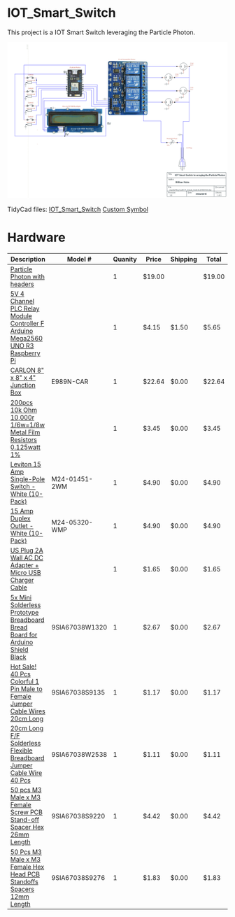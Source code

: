 # IOT_Smart_Switch
This project is a IOT Smart Switch leveraging the Particle Photon.


![Circuit Diagram - IOT_Smart_Switch](https://github.com/bill538/IOT_Smart_Switch/blob/master/IOT_Smart_Switch-20160104.png)

TidyCad files: 
  [IOT_Smart_Switch](https://github.com/bill538/IOT_Smart_Switch/blob/master/IOT_Smart_Switch-20160104.dsn)
  [Custom Symbol](https://github.com/bill538/IOT_Smart_Switch/blob/master/particle.TCLib)
  
# Hardware
Description     | Model #         | Quanity | Price | Shipping | Total 
--------------- | --------------- | ------- | ---- | -------- | -----
[Particle Photon with headers](https://store.particle.io/collections/photon) | | 1 | $19.00 |  | $19.00
[5V 4 Channel PLC Relay Module Controller F Arduino Mega2560 UNO R3 Raspberry Pi](http://www.ebay.com/itm/331591955325) | | 1 | $4.15 | $1.50 | $5.65 
[CARLON 8" x 8" x 4" Junction Box](http://www.lowes.com/ProductDisplay?productId=3260229) | E989N-CAR | 1 | $22.64 | $0.00 | $22.64 |
[200pcs 10k Ohm 10,000r 1/6w=1/8w Metal Film Resistors 0.125watt 1%](http://www.ebay.com/itm/like/301642249557?ul_noapp=true&chn=ps&lpid=82) | | 1 | $3.45 | $0.00 | $3.45
[Leviton 15 Amp Single-Pole Switch - White (10-Pack)](http://www.homedepot.com/p/Leviton-15-Amp-Single-Pole-Switch-White-10-Pack-M24-01451-2WM/100075329) | M24-01451-2WM | 1 | $4.90 | $0.00 | $4.90
[15 Amp Duplex Outlet - White (10-Pack)](http://www.homedepot.com/p/Leviton-15-Amp-Duplex-Outlet-White-10-Pack-M24-05320-WMP/100055784) | M24-05320-WMP | 1 | $4.90 | $0.00 | $4.90
[US Plug 2A Wall AC DC Adapter + Micro USB Charger Cable](http://www.ebay.com/itm/like/281761499068?ul_noapp=true&chn=ps&lpid=82) | | 1 | $1.65 | $0.00 | $1.65 
[5x Mini Solderless Prototype Breadboard Bread Board for Arduino Shield Black](http://www.newegg.com/Product/Product.aspx?Item=9SIA67038W1320) | 9SIA67038W1320 | 1 | $2.67 | $0.00 | $2.67
[Hot Sale! 40 Pcs Colorful 1 Pin Male to Female Jumper Cable Wires 20cm Long](http://www.newegg.com/Product/Product.aspx?Item=9SIA67038S9135) | 9SIA67038S9135 | 1 |$1.17 | $0.00 | $1.17
[20cm Long F/F Solderless Flexible Breadboard Jumper Cable Wire 40 Pcs](http://www.newegg.com/Product/Product.aspx?Item=9SIA67038W2538) | 9SIA67038W2538 | 1 | $1.11 | $0.00 | $1.11
[50 pcs M3 Male x M3 Female Screw PCB Stand-off Spacer Hex 26mm Length](http://www.newegg.com/Product/Product.aspx?Item=9SIA67038S9220) | 9SIA67038S9220 | 1 | $4.42 | $0.00 | $4.42
[50 Pcs M3 Male x M3 Female Hex Head PCB Standoffs Spacers 12mm Length](http://www.newegg.com/Product/Product.aspx?Item=9SIA67038S9276) | 9SIA67038S9276 | 1 | $1.83 | $0.00 | $1.83
